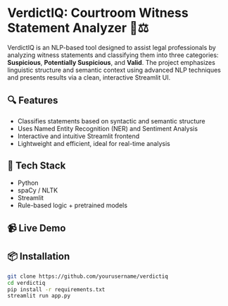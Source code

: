 # VerdictIQ: Courtroom Witness Statement Analyzer 🧠⚖️

VerdictIQ is an NLP-based tool designed to assist legal professionals by analyzing witness statements and classifying them into three categories: **Suspicious**, **Potentially Suspicious**, and **Valid**. The project emphasizes linguistic structure and semantic context using advanced NLP techniques and presents results via a clean, interactive Streamlit UI.

## 🔍 Features

- Classifies statements based on syntactic and semantic structure
- Uses Named Entity Recognition (NER) and Sentiment Analysis
- Interactive and intuitive Streamlit frontend
- Lightweight and efficient, ideal for real-time analysis

## 🚀 Tech Stack

- Python
- spaCy / NLTK 
- Streamlit
- Rule-based logic + pretrained models

## 📹 Live Demo


## 📦 Installation

```bash
git clone https://github.com/yourusername/verdictiq
cd verdictiq
pip install -r requirements.txt
streamlit run app.py
